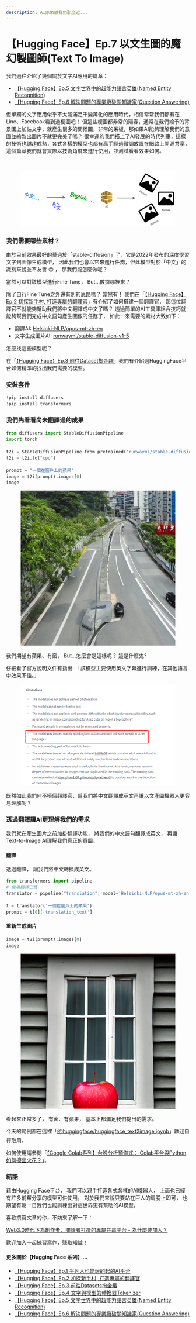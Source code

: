 ```yaml
---
description: AI原來離我們那麼近...
---
```


# 【Hugging Face】Ep.7 以文生圖的魔幻製圖師(Text To Image)

我們過往介紹了幾個關於文字AI應用的篇章：

* [【Hugging Face】Ep.5 文字世界中的超能力語言英雄(Named Entity Recognition)](https://vocus.cc/article/64a42269fd89780001589eca)
* [【Hugging Face】Ep.6 解決問題的專業級破關知識家(Question Answering)](https://vocus.cc/article/64ad426cfd89780001f0f010)

但單獨的文字應用似乎不太能滿足千變萬化的應用時代，相信常常我們都有在Line、Facebook看到過梗圖吧！ 但這些梗圖都非常的陽春，通常在我們給予的背景圖上加註文字，就產生很多的問候圖，非常的呆板，那如果AI能夠理解我們的意圖並繪製出圖片不就更完美了嗎？ 很幸運的我們搭上了AI發展的時代列車，這樣的技術也越趨成熟，各式各樣的模型也都有高手經過微調放置在網路上開源共享，這個篇章我們就會實際以技術角度來進行使用，並測試看看效果如何。

<div>

<img src="https://s3-us-west-2.amazonaws.com/secure.notion-static.com/29e80a96-03d5-4b75-9b57-9aae3a503d5a/text2img.drawio.png" alt="">

 

<figure><img src="../.gitbook/assets/text2img.drawio.png" alt=""><figcaption></figcaption></figure>

</div>

### 我們需要哪些素材？

由於目前效果最好的莫過於「stable-diffusion」了，它是2022年發布的深度學習文字到圖像生成模型， 因此我們也會以它來進行任務，但此模型對於「中文」的識別來說並不友善 😔 ， 那我們能怎麼做呢？

當然可以對該模型進行Fine Tune， But…數據哪裡來？

除了自行Fine Tune之外還有別的思路嗎？ 當然有！ 我們在「[【Hugging Face】Ep.2 初探新手村, 打造專屬的翻譯官](https://vocus.cc/article/64a013ecfd89780001601391)」有介紹了如何搭建一個翻譯官， 那這位翻譯官不就能夠幫助我們將中文翻譯成中文了嗎？ 透過簡單的AI工具庫組合技巧就能夠幫我們完成中文語句產生圖像的任務了， 如此一來需要的素材大致如下：

* 翻譯AI: [Helsinki-NLP/opus-mt-zh-en](https://huggingface.co/Helsinki-NLP/opus-mt-zh-en)
* 文字生成圖片AI: [runwayml/stable-diffusion-v1-5](https://huggingface.co/runwayml/stable-diffusion-v1-5)

怎麼找這些模型呢？

在「[【Hugging Face】Ep.3 前往Dataset掏金趣](https://vocus.cc/article/64a2c62afd897800018a8185)」我們有介紹過HuggingFace平台如何精準的找出我們需要的模型。

### 安裝套件

```python
!pip install diffusers
!pip install transformers
```

### 我們先看看尚未翻譯過的成果

```python
from diffusers import StableDiffusionPipeline
import torch

t2i = StableDiffusionPipeline.from_pretrained('runwayml/stable-diffusion-v1-5')
t2i = t2i.to("cpu")

prompt = "一個在窗戶上的蘋果"
image = t2i(prompt).images[0]  
image
```

<figure><img src="../.gitbook/assets/No (1).png" alt=""><figcaption></figcaption></figure>

我們期望有蘋果、有窗， But…怎麼會是這樣呢？ 這是什麼鬼?

仔細看了官方說明文件有指出: 「該模型主要使用英文字幕進行訓練，在其他語言中效果不佳。」

<figure><img src="../.gitbook/assets/限制 (1).png" alt=""><figcaption></figcaption></figure>

既然如此我們何不搭個翻譯官，幫我們將中文翻譯成英文再讓以文產圖機器人更容易理解呢？

### 透過翻譯讓AI更理解我們的需求

我們就在產生圖片之前加掛翻譯功能， 將我們的中文語句翻譯成英文， 再讓Text-to-Image AI理解我們真正的意圖。

#### 翻譯

透過翻譯， 讓我們將中文轉換成英文。

```python
from transformers import pipeline
# 使用翻譯任務
translator = pipeline("translation", model='Helsinki-NLP/opus-mt-zh-en') 

t = translator('一個在窗戶上的蘋果')
prompt = t[0]['translation_text']
```

#### 重新生成圖片

```python
image = t2i(prompt).images[0]  
image

```

<figure><img src="../.gitbook/assets/正確的圖片.png" alt=""><figcaption></figcaption></figure>

看起來正常多了， 有窗、有蘋果， 基本上都滿足我們提出的需求。

今天的範例都在這裡「[📦](https://github.com/weihanchen/google-colab-python-learn/blob/main/jupyter-examples/huggingface/huggingface\_qa.ipynb)[huggingface/huggingface\_text2image.ipynb](https://github.com/weihanchen/google-colab-python-learn/blob/main/jupyter-examples/huggingface/huggingface\_text2image.ipynb)」歡迎自行取用。

如何使用請參閱「[【Google Colab系列】台股分析預備式： Colab平台與Python如何擦出火花？](https://www.potatomedia.co/s/aNLHZe3S)」。

### 結語

藉由Hugging Face平台， 我們可以親手打造各式各樣的AI機器人， 上面也已經有許多前輩分享的模型可供使用， 對於我們來說只要站在巨人的肩膀上即可， 也期望有朝一日我們也能訓練出對這世界更有幫助的AI模型。

喜歡撰寫文章的你，不妨來了解一下：

[Web3.0時代下為創作者、閱讀者打造的專屬共贏平台 - 為什麼要加入？](https://www.potatomedia.co/s/2PmFxsq)

歡迎加入一起練習寫作，賺取知識！

#### 更多關於【Hugging Face 系列】…

* [【Hugging Face】Ep.1 平凡人也能玩的起的AI平台](https://vocus.cc/article/649d7961fd89780001b63b0a)
* [【Hugging Face】Ep.2 初探新手村, 打造專屬的翻譯官](https://vocus.cc/article/64a013ecfd89780001601391)
* [【Hugging Face】Ep.3 前往Datasets掏金趣](https://vocus.cc/article/64a2c62afd897800018a8185)
* [【Hugging Face】Ep.4 文字與模型的轉換器Tokenizer](https://vocus.cc/article/64a34d8dfd8978000190e556)
* [【Hugging Face】Ep.5 文字世界中的超能力語言英雄(Named Entity Recognition)](https://vocus.cc/article/64a42269fd89780001589eca)
* [【Hugging Face】Ep.6 解決問題的專業級破關知識家(Question Answering)](https://vocus.cc/article/64ad426cfd89780001f0f010)
